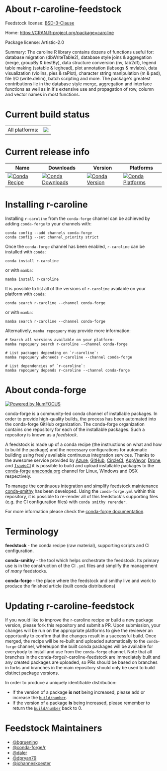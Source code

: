 About r-caroline-feedstock
==========================

Feedstock license: [BSD-3-Clause](https://github.com/conda-forge/r-caroline-feedstock/blob/main/LICENSE.txt)

Home: https://CRAN.R-project.org/package=caroline

Package license: Artistic-2.0

Summary: The caroline R library contains dozens of functions useful for: database migration (dbWriteTable2), database style joins & aggregation (nerge, groupBy & bestBy), data structure conversion (nv, tab2df), legend table making (sstable & leghead), plot annotation (labsegs & mvlabs), data visualization (violins, pies & raPlot), character string manipulation (m & pad), file I/O (write.delim), batch scripting and more.  The package's greatest contributions lie in the database style merge, aggregation and interface functions as well as in it's extensive use and propagation of row, column and vector names in most functions.

Current build status
====================


<table><tr><td>All platforms:</td>
    <td>
      <a href="https://dev.azure.com/conda-forge/feedstock-builds/_build/latest?definitionId=4174&branchName=main">
        <img src="https://dev.azure.com/conda-forge/feedstock-builds/_apis/build/status/r-caroline-feedstock?branchName=main">
      </a>
    </td>
  </tr>
</table>

Current release info
====================

| Name | Downloads | Version | Platforms |
| --- | --- | --- | --- |
| [![Conda Recipe](https://img.shields.io/badge/recipe-r--caroline-green.svg)](https://anaconda.org/conda-forge/r-caroline) | [![Conda Downloads](https://img.shields.io/conda/dn/conda-forge/r-caroline.svg)](https://anaconda.org/conda-forge/r-caroline) | [![Conda Version](https://img.shields.io/conda/vn/conda-forge/r-caroline.svg)](https://anaconda.org/conda-forge/r-caroline) | [![Conda Platforms](https://img.shields.io/conda/pn/conda-forge/r-caroline.svg)](https://anaconda.org/conda-forge/r-caroline) |

Installing r-caroline
=====================

Installing `r-caroline` from the `conda-forge` channel can be achieved by adding `conda-forge` to your channels with:

```
conda config --add channels conda-forge
conda config --set channel_priority strict
```

Once the `conda-forge` channel has been enabled, `r-caroline` can be installed with `conda`:

```
conda install r-caroline
```

or with `mamba`:

```
mamba install r-caroline
```

It is possible to list all of the versions of `r-caroline` available on your platform with `conda`:

```
conda search r-caroline --channel conda-forge
```

or with `mamba`:

```
mamba search r-caroline --channel conda-forge
```

Alternatively, `mamba repoquery` may provide more information:

```
# Search all versions available on your platform:
mamba repoquery search r-caroline --channel conda-forge

# List packages depending on `r-caroline`:
mamba repoquery whoneeds r-caroline --channel conda-forge

# List dependencies of `r-caroline`:
mamba repoquery depends r-caroline --channel conda-forge
```


About conda-forge
=================

[![Powered by
NumFOCUS](https://img.shields.io/badge/powered%20by-NumFOCUS-orange.svg?style=flat&colorA=E1523D&colorB=007D8A)](https://numfocus.org)

conda-forge is a community-led conda channel of installable packages.
In order to provide high-quality builds, the process has been automated into the
conda-forge GitHub organization. The conda-forge organization contains one repository
for each of the installable packages. Such a repository is known as a *feedstock*.

A feedstock is made up of a conda recipe (the instructions on what and how to build
the package) and the necessary configurations for automatic building using freely
available continuous integration services. Thanks to the awesome service provided by
[Azure](https://azure.microsoft.com/en-us/services/devops/), [GitHub](https://github.com/),
[CircleCI](https://circleci.com/), [AppVeyor](https://www.appveyor.com/),
[Drone](https://cloud.drone.io/welcome), and [TravisCI](https://travis-ci.com/)
it is possible to build and upload installable packages to the
[conda-forge](https://anaconda.org/conda-forge) [anaconda.org](https://anaconda.org/)
channel for Linux, Windows and OSX respectively.

To manage the continuous integration and simplify feedstock maintenance
[conda-smithy](https://github.com/conda-forge/conda-smithy) has been developed.
Using the ``conda-forge.yml`` within this repository, it is possible to re-render all of
this feedstock's supporting files (e.g. the CI configuration files) with ``conda smithy rerender``.

For more information please check the [conda-forge documentation](https://conda-forge.org/docs/).

Terminology
===========

**feedstock** - the conda recipe (raw material), supporting scripts and CI configuration.

**conda-smithy** - the tool which helps orchestrate the feedstock.
                   Its primary use is in the construction of the CI ``.yml`` files
                   and simplify the management of *many* feedstocks.

**conda-forge** - the place where the feedstock and smithy live and work to
                  produce the finished article (built conda distributions)


Updating r-caroline-feedstock
=============================

If you would like to improve the r-caroline recipe or build a new
package version, please fork this repository and submit a PR. Upon submission,
your changes will be run on the appropriate platforms to give the reviewer an
opportunity to confirm that the changes result in a successful build. Once
merged, the recipe will be re-built and uploaded automatically to the
`conda-forge` channel, whereupon the built conda packages will be available for
everybody to install and use from the `conda-forge` channel.
Note that all branches in the conda-forge/r-caroline-feedstock are
immediately built and any created packages are uploaded, so PRs should be based
on branches in forks and branches in the main repository should only be used to
build distinct package versions.

In order to produce a uniquely identifiable distribution:
 * If the version of a package **is not** being increased, please add or increase
   the [``build/number``](https://docs.conda.io/projects/conda-build/en/latest/resources/define-metadata.html#build-number-and-string).
 * If the version of a package **is** being increased, please remember to return
   the [``build/number``](https://docs.conda.io/projects/conda-build/en/latest/resources/define-metadata.html#build-number-and-string)
   back to 0.

Feedstock Maintainers
=====================

* [@bgruening](https://github.com/bgruening/)
* [@conda-forge/r](https://github.com/orgs/conda-forge/teams/r/)
* [@daler](https://github.com/daler/)
* [@dpryan79](https://github.com/dpryan79/)
* [@johanneskoester](https://github.com/johanneskoester/)

